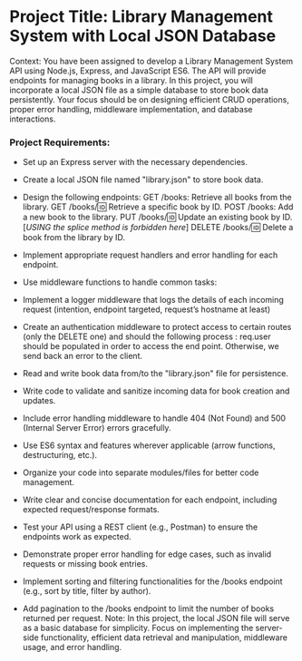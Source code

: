 # Project Title: Library Management System with Local JSON Database

Context: You have been assigned to develop a Library Management System API using Node.js, Express, and JavaScript ES6. The API will provide endpoints for managing books in a library. In this project, you will incorporate a local JSON file as a simple database to store book data persistently. Your focus should be on designing efficient CRUD operations, proper error handling, middleware implementation, and database interactions.

### Project Requirements:

- Set up an Express server with the necessary dependencies.

- Create a local JSON file named "library.json" to store book data.
- Design the following endpoints:
  GET /books: Retrieve all books from the library.
  GET /books/:id: Retrieve a specific book by ID.
  POST /books: Add a new book to the library.
  PUT /books/:id: Update an existing book by ID. [*USING the splice method is forbidden here*]
  DELETE /books/:id: Delete a book from the library by ID.

- Implement appropriate request handlers and error handling for each endpoint.

- Use middleware functions to handle common tasks:
- Implement a logger middleware that logs the details of each incoming request (intention, endpoint targeted, request’s hostname at least)
- Create an authentication middleware to protect access to certain routes (only the DELETE one) and should the following process : req.user should be populated in order to access the end point. Otherwise, we send back an error to the client.

- Read and write book data from/to the "library.json" file for persistence.
- Write code to validate and sanitize incoming data for book creation and updates.
- Include error handling middleware to handle 404 (Not Found) and 500 (Internal Server Error) errors gracefully.
- Use ES6 syntax and features wherever applicable (arrow functions, destructuring, etc.).
- Organize your code into separate modules/files for better code management.
- Write clear and concise documentation for each endpoint, including expected request/response formats.
- Test your API using a REST client (e.g., Postman) to ensure the endpoints work as expected.
- Demonstrate proper error handling for edge cases, such as invalid requests or missing book entries.
- Implement sorting and filtering functionalities for the /books endpoint (e.g., sort by title, filter by author).
- Add pagination to the /books endpoint to limit the number of books returned per request.
  Note: In this project, the local JSON file will serve as a basic database for simplicity. Focus on implementing the server-side functionality, efficient data retrieval and manipulation, middleware usage, and error handling.
